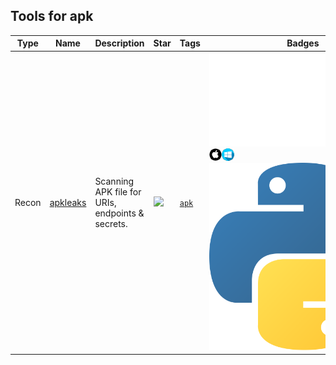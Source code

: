
## Tools for apk

| Type | Name | Description | Star | Tags | Badges |
| --- | --- | --- | --- | --- | --- |
|Recon|[apkleaks](https://github.com/dwisiswant0/apkleaks)|Scanning APK file for URIs, endpoints & secrets. |![](https://img.shields.io/github/stars/dwisiswant0/apkleaks?label=%20)|[`apk`](/categorize/tags/apk.md)|![linux](linux.png.md)![macos](/images/apple.png)![windows](/images/windows.png)[![Python](/images/python.png)](/categorize/langs/Python.md)|

